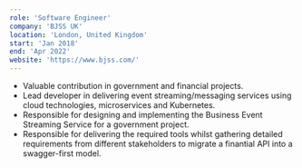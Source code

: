 ```yaml
---
role: 'Software Engineer'
company: 'BJSS UK'
location: 'London, United Kingdom'
start: 'Jan 2018'
end: 'Apr 2022'
website: 'https://www.bjss.com/'
---
```


- Valuable contribution in government and financial projects.
- Lead developer in delivering event streaming/messaging services using cloud technologies, microservices and Kubernetes.
- Responsible for designing and implementing the Business Event Streaming Service for a government project.
- Responsible for delivering the required tools whilst gathering detailed requirements from different stakeholders to migrate a finantial API into a swagger-first model.
